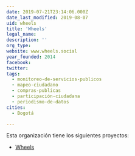 ```yaml
---
date: 2019-07-21T23:14:06.000Z
date_last_modified: 2019-08-07
uid: wheels
title: 'Wheels'
legal_name: 
description: ''
org_type: 
website: www.wheels.social
year_founded: 2014
facebook: 
twitter: 
tags:
  - monitoreo-de-servicios-publicos
  - mapeo-ciudadano
  - compras-publicas
  - participación-ciudadana
  - periodismo-de-datos
cities: 
  - Bogotá

---
```


Esta organización tiene los siguientes proyectos:

- [Wheels](/proyectos/wheels)
